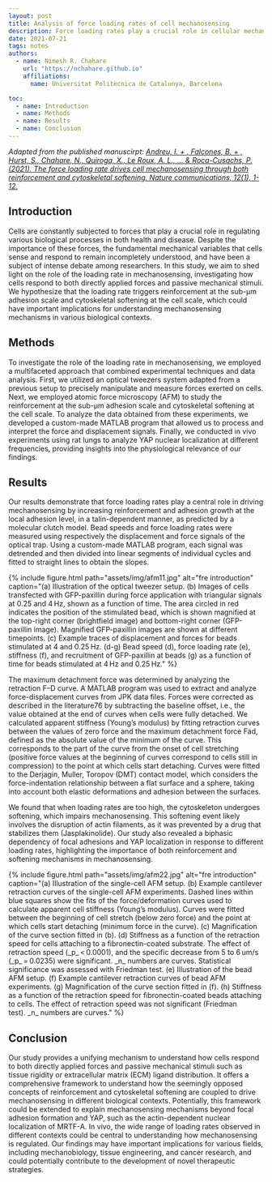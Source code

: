 ```yaml
---
layout: post
title: Analysis of force loading rates of cell mechanosensing
description: Force loading rates play a crucial role in cellular mechanosensing, with optimal rates promoting reinforcement and adhesion growth, while excessive rates impair sensing through cytoskeletal softening. This study highlights the biphasic dependency of focal adhesions and YAP localization in response to different loading rates.
date: 2021-07-21
tags: notes
authors:
  - name: Nimesh R. Chahare
    url: "https://nchahare.github.io"
    affiliations:
      name: Universitat Politècnica de Catalunya, Barcelona

toc:
  - name: Introduction
  - name: Methods
  - name: Results
  - name: Conclusion
---
```


*Adapted from the published manuscirpt: [Andreu, I. + , Falcones, B. + , Hurst, S., Chahare, N., Quiroga, X., Le Roux, A. L., … & Roca-Cusachs, P. (2021). The force loading rate drives cell mechanosensing through both reinforcement and cytoskeletal softening. Nature communications, 12(1), 1-12.](https://www.nature.com/articles/s41467-021-24383-3)*

## Introduction
Cells are constantly subjected to forces that play a crucial role in regulating various biological processes in both health and disease. Despite the importance of these forces, the fundamental mechanical variables that cells sense and respond to remain incompletely understood, and have been a subject of intense debate among researchers. In this study, we aim to shed light on the role of the loading rate in mechanosensing, investigating how cells respond to both directly applied forces and passive mechanical stimuli. We hypothesize that the loading rate triggers reinforcement at the sub-µm adhesion scale and cytoskeletal softening at the cell scale, which could have important implications for understanding mechanosensing mechanisms in various biological contexts.

## Methods
To investigate the role of the loading rate in mechanosensing, we employed a multifaceted approach that combined experimental techniques and data analysis. First, we utilized an optical tweezers system adapted from a previous setup to precisely manipulate and measure forces exerted on cells. Next, we employed atomic force microscopy (AFM) to study the reinforcement at the sub-µm adhesion scale and cytoskeletal softening at the cell scale. To analyze the data obtained from these experiments, we developed a custom-made MATLAB program that allowed us to process and interpret the force and displacement signals. Finally, we conducted in vivo experiments using rat lungs to analyze YAP nuclear localization at different frequencies, providing insights into the physiological relevance of our findings.

## Results
Our results demonstrate that force loading rates play a central role in driving mechanosensing by increasing reinforcement and adhesion growth at the local adhesion level, in a talin-dependent manner, as predicted by a molecular clutch model. Bead speeds and force loading rates were measured using respectively the displacement and force signals of the optical trap. Using a custom-made MATLAB program, each signal was detrended and then divided into linear segments of individual cycles and fitted to straight lines to obtain the slopes.

<div class="row justify-content-sm-center">
{% include figure.html path="assets/img/afm11.jpg" alt="fre introduction" caption="(a) Illustration of the optical tweezer setup. (b) Images of cells transfected with GFP-paxillin during force application with triangular signals at 0.25 and 4 Hz, shown as a function of time. The area circled in red indicates the position of the stimulated bead, which is shown magnified at the top-right corner (brightfield image) and bottom-right corner (GFP-paxillin image). Magnified GFP-paxillin images are shown at different timepoints. (c) Example traces of displacement and forces for beads stimulated at 4 and 0.25 Hz. (d-g) Bead speed (d), force loading rate (e), stiffness (f), and recruitment of GFP-paxillin at beads (g) as a function of time for beads stimulated at 4 Hz and 0.25 Hz." %}
</div>

The maximum detachment force was determined by analyzing the retraction F–D curve. A MATLAB program was used to extract and analyze force-displacement curves from JPK data files. Forces were corrected as described in the literature76 by subtracting the baseline offset, i.e., the value obtained at the end of curves when cells were fully detached. We calculated apparent stiffness (Young’s modulus) by fitting retraction curves between the values of zero force and the maximum detachment force Fad, defined as the absolute value of the minimum of the curve. This corresponds to the part of the curve from the onset of cell stretching (positive force values at the beginning of curves correspond to cells still in compression) to the point at which cells start detaching. Curves were fitted to the Derjagin, Muller, Toropov (DMT) contact model, which considers the force-indentation relationship between a flat surface and a sphere, taking into account both elastic deformations and adhesion between the surfaces.

We found that when loading rates are too high, the cytoskeleton undergoes softening, which impairs mechanosensing. This softening event likely involves the disruption of actin filaments, as it was prevented by a drug that stabilizes them (Jasplakinolide). Our study also revealed a biphasic dependency of focal adhesions and YAP localization in response to different loading rates, highlighting the importance of both reinforcement and softening mechanisms in mechanosensing.

<div class="row justify-content-sm-center">
{% include figure.html path="assets/img/afm22.jpg" alt="fre introduction" caption="(a) Illustration of the single-cell AFM setup. (b) Example cantilever retraction curves of the single-cell AFM experiments. Dashed lines within blue squares show the fits of the force/deformation curves used to calculate apparent cell stiffness (Young’s modulus). Curves were fitted between the beginning of cell stretch (below zero force) and the point at which cells start detaching (minimum force in the curve). (c) Magnification of the curve section fitted in (b). (d) Stiffness as a function of the retraction speed for cells attaching to a fibronectin-coated substrate. The effect of retraction speed (_p_ < 0.0001), and the specific decrease from 5 to 6 um/s (_p_ = 0.0235) were significant. _n_ numbers are curves. Statistical significance was assessed with Friedman test. (e) Illustration of the bead AFM setup. (f) Example cantilever retraction curves of bead AFM experiments. (g) Magnification of the curve section fitted in (f). (h) Stiffness as a function of the retraction speed for fibronectin-coated beads attaching to cells. The effect of retraction speed was not significant (Friedman test). _n_ numbers are curves." %}
</div>

## Conclusion
Our study provides a unifying mechanism to understand how cells respond to both directly applied forces and passive mechanical stimuli such as tissue rigidity or extracellular matrix (ECM) ligand distribution. It offers a comprehensive framework to understand how the seemingly opposed concepts of reinforcement and cytoskeletal softening are coupled to drive mechanosensing in different biological contexts. Potentially, this framework could be extended to explain mechanosensing mechanisms beyond focal adhesion formation and YAP, such as the actin-dependent nuclear localization of MRTF-A. In vivo, the wide range of loading rates observed in different contexts could be central to understanding how mechanosensing is regulated. Our findings may have important implications for various fields, including mechanobiology, tissue engineering, and cancer research, and could potentially contribute to the development of novel therapeutic strategies.